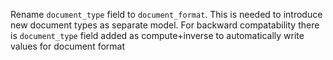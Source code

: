 Rename `document_type` field to `document_format`.
This is needed to introduce new document types as separate model.
For backward compatability there is `document_type` field
added as compute+inverse to automatically write values for document format
